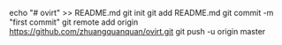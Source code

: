 echo "# ovirt" >> README.md
git init
git add README.md
git commit -m "first commit"
git remote add origin https://github.com/zhuangquanquan/ovirt.git
git push -u origin master